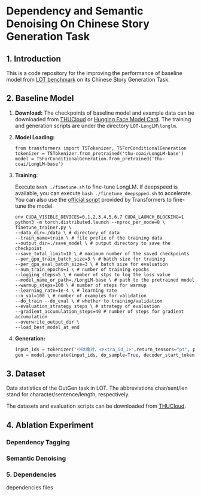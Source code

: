 # Dependency and Semantic Denoising On Chinese Story Generation Task

## 1. Introduction

This is a code repository for the improving the performance of baseline model from [LOT benchmark](https://github.com/thu-coai/LOT-LongLM) on its Chinese Story Generation Task.

## 2. Baseline Model

1. **Download:** The checkpoints of baseline model and example data can be downloaded from [THUCloud](https://cloud.tsinghua.edu.cn/d/576f340a43964a23b1a5/) or [Hugging Face Model Card](https://huggingface.co/thu-coai). The training and generation scripts are under the directory `LOT-LongLM\longlm`.

2. **Model Loading:**

   ```python\
   from transformers import T5Tokenizer, T5ForConditionalGeneration
   tokenizer = T5Tokenizer.from_pretrained('thu-coai/LongLM-base')
   model = T5ForConditionalGeneration.from_pretrained('thu-coai/LongLM-base')
   ```

3. **Training:**

   Execute `bash ./finetune.sh` to fine-tune LongLM. If deepspeed is available, you can execute `bash ./finetune_deepspped.sh` to accelerate. You can also use the [official script](https://github.com/huggingface/transformers/tree/v4.6.0-release/examples/legacy/seq2seq) provided by Transformers to fine-tune the model.

   ```shell
   env CUDA_VISIBLE_DEVICES=0,1,2,3,4,5,6,7 CUDA_LAUNCH_BLOCKING=1 python3 -m torch.distributed.launch --nproc_per_node=8 \
   finetune_trainer.py \
   --data_dir=./data \ # directory of data
   --train_name=train \ # file prefix of the training data
   --output_dir=./save_model \ # output directory to save the checkpoint
   --save_total_limit=10 \ # maximum number of the saved checkpoints
   --per_gpu_train_batch_size=3 \ # batch size for training
   --per_gpu_eval_batch_size=3 \ # batch size for evaluation
   --num_train_epochs=1 \ # number of training epochs
   --logging_steps=5 \ # number of stps to log the loss value
   --model_name_or_path=./LongLM-base \ # path to the pretrained model
   --warmup_steps=100 \ # number of steps for warmup
   --learning_rate=1e-4 \ # learning rate
   --n_val=100 \ # number of examples for validation
   --do_train --do_eval \ # whether to training/validation
   --evaluation_strategy steps \ # strategy of evaluation
   --gradient_accumulation_steps=40 # number of steps for gradient accumulation
   --overwrite_output_dir \
   --load_best_model_at_end
   ```

4. **Generation:**

   ```python
   input_ids = tokenizer("小咕噜对，<extra_id_1>",return_tensors="pt", padding=True, truncation=True, max_length=512).input_ids.to(device)
   gen = model.generate(input_ids, do_sample=True, decoder_start_token_id=1, top_p=0.9, max_length=512)
   ```

## 3. Dataset

Data statistics of the OutGen task in LOT. The abbreviations char/sent/len stand for character/sentence/length, respectively.

The datasets and evaluation scripts can be downloaded from [THUCloud](https://cloud.tsinghua.edu.cn/d/0cf033b0c7c049be855d/).

## 4. Ablation Experiment

### Dependency Tagging

### Semantic Denoising

### 5. Dependencies

dependencies files
